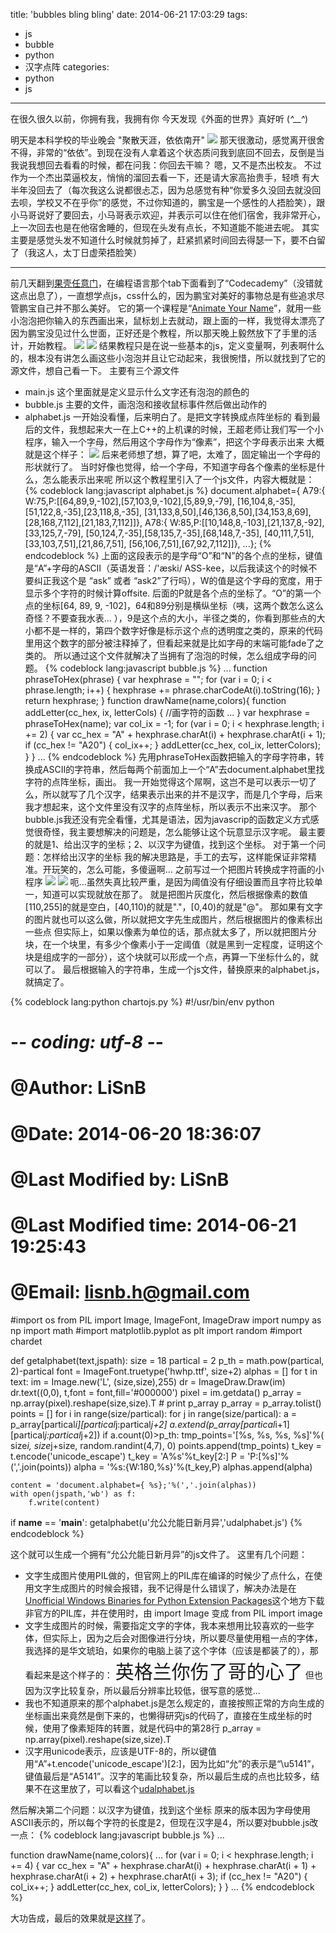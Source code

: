 title: 'bubbles bling bling'
date: 2014-06-21 17:03:29
tags: 
- js
- bubble
- python
- 汉字点阵
categories:
- python
- js
---
> 
在很久很久以前，你拥有我，我拥有你
今天发现《外面的世界》真好听 (*^__^*) 

<!-- more -->

<script type="text/javascript" src="/js/jquery-2.1.0.min.js"></script>
<script type="text/javascript" src="/js/customize/bubble/udalpha.js"></script>
<input type="hidden" id="bubbleword" value="南开大学">
<canvas id="myCanvas"></canvas>
<script type="text/javascript" src="/js/customize/bubble/bubbles.js"></script>
<script type="text/javascript" src="/js/customize/bubble/main.js"></script>

明天是本科学校的毕业晚会
"聚散天涯，依依南开"
![](/img/0621/1.PNG)
那天很激动，感觉离开很舍不得，非常的“依依”。到现在没有人拿着这个状态质问我到底回不回去，反倒是当我说我想回去看看的时候，都在问我：你回去干嘛？
嗯，又不是杰出校友。
不过作为一个杰出菜逼校友，悄悄的溜回去看一下，还是请大家高抬贵手，轻喷
有大半年没回去了（每次我这么说都很忐忑，因为总感觉有种“你爱多久没回去就没回去呗，学校又不在乎你”的感觉，不过你知道的，鹏宝是一个感性的人捂脸笑），跟小马哥说好了要回去，小马哥表示欢迎，并表示可以住在他们宿舍，我非常开心，上一次回去也是在他宿舍睡的，但现在头发有点长，不知道能不能进去呢。
其实主要是感觉头发不知道什么时候就剪掉了，赶紧抓紧时间回去得瑟一下，要不白留了（我这人，太丁日虚荣捂脸笑）

---------------

前几天翻到[果壳任意门][2]，在编程语言那个tab下面看到了“Codecademy”（没错就这点出息了），一直想学点js，css什么的，因为鹏宝对美好的事物总是有些追求尽管鹏宝自己并不那么美好。
它的第一个课程是“[Animate Your Name][1]”，就用一些小泡泡把你输入的东西画出来，鼠标划上去就动，跟上面的一样，我觉得太漂亮了因为鹏宝没见过什么世面，正好还是个教程，所以那天晚上毅然放下了手里的活计，开始教程。
![](/img/0621/2.PNG)
![](/img/0621/3.PNG)
结果教程只是在说一些基本的js，定义变量啊，列表啊什么的，根本没有讲怎么画这些小泡泡并且让它动起来，我很惋惜，所以就找到了它的源文件，想自己看一下。
主要有三个源文件
- main.js  这个里面就是定义显示什么文字还有泡泡的颜色的
- bubble.js  主要的文件，画泡泡和接收鼠标事件然后做出动作的
- alphabet.js  一开始没看懂，后来明白了。是把文字转换成点阵坐标的
看到最后的文件，我想起来大一在上C++的上机课的时候，王超老师让我们写一个小程序，输入一个字母，然后用这个字母作为“像素”，把这个字母表示出来
大概就是这个样子：
![](/img/0621/4.PNG)
后来老师想了想，算了吧，太难了，固定输出一个字母的形状就行了。
当时好像也觉得，给一个字母，不知道字母各个像素的坐标是什么，怎么能表示出来呢
所以这个教程里引入了一个js文件，内容大概就是：
{% codeblock lang:javascript alphabet.js %}
document.alphabet={
                A79:{
                        W:75,P:[[64,89,9,-102],[57,103,9,-102],[5,89,9,-79],
                                [16,104,8,-35],[51,122,8,-35],[23,118,8,-35],
                                [31,133,8,50],[46,136,8,50],[34,153,8,69],
                                [28,168,7,112],[21,183,7,112]]},
                A78:{
                        W:85,P:[[10,148,8,-103],[21,137,8,-92],[33,125,7,-79],
                                [50,124,7,-35],[58,135,7,-35],[68,148,7,-35],
                                [40,111,7,51],[33,103,7,51],[21,86,7,51],
                                [56,106,7,51],[67,92,7,112]]},
                ...};
{% endcodeblock %}
上面的这段表示的是字母“O”和“N”的各个点的坐标，键值是“A”+字母的ASCII（英语发音：/'æski/ ASS-kee，以后我读这个的时候不要纠正我这个是 “ask” 或者 “ask2”了行吗），W的值是这个字母的宽度，用于显示多个字符的时候计算offsite.
后面的P就是各个点的坐标了。“O”的第一个点的坐标[64, 89, 9, -102]，64和89分别是横纵坐标（咦，这两个数怎么这么奇怪？不要查我水表... ），9是这个点的大小，半径之类的，你看到那些点的大小都不是一样的，第四个数字好像是标示这个点的透明度之类的，原来的代码里用这个数字的部分被注释掉了，但看起来就是比如字母的末端可能fade了之类的。
所以通过这个文件就解决了当拥有了泡泡的时候，怎么组成字母的问题。
{% codeblock lang:javascript bubble.js %}
...
function phraseToHex(phrase) {
    var hexphrase = "";
    for (var i = 0; i < phrase.length; i++) {
        hexphrase += phrase.charCodeAt(i).toString(16);
    }
    return hexphrase;
}
function drawName(name,colors){
    function addLetter(cc_hex, ix, letterCols) {
    //画字符的函数
    ...
    }
    var hexphrase = phraseToHex(name);
    var col_ix = -1;
    for (var i = 0; i < hexphrase.length; i += 2) {
        var cc_hex = "A" + hexphrase.charAt(i) + hexphrase.charAt(i + 1);
        if (cc_hex != "A20") {
            col_ix++;
        }
        addLetter(cc_hex, col_ix, letterColors);
    }
}
...
{% endcodeblock %}
先用phraseToHex函数把输入的字母字符串，转换成ASCII的字符串，然后每两个前面加上一个“A”去document.alphabet里找字符的点阵坐标，画出。
我一开始觉得这个屌啊，这岂不是可以表示一切了么，所以就写了几个汉字，结果表示出来的并不是汉字，而是几个字母，后来我才想起来，这个文件里没有汉字的点阵坐标，所以表示不出来汉字。
那个bubble.js我还没有完全看懂，尤其是语法，因为javascrip的函数定义方式感觉很奇怪，我主要想解决的问题是，怎么能够让这个玩意显示汉字呢。
最主要的就是1、给出汉字的坐标；2、以汉字为键值，找到这个坐标。
对于第一个问题：怎样给出汉字的坐标
我的解决思路是，手工的去写，这样能保证非常精准。开玩笑的，怎么可能，多傻逼啊... 
之前写过一个把图片转换成字符画的小程序
![](/img/0621/ali.jpg)
![](/img/0621/5.PNG)
呃...虽然失真比较严重，是因为阈值没有仔细设置而且字符比较单一，知道可以实现就放在那了。
就是把图片灰度化，然后根据像素的数值[110,255]的就是空白，[40,110)的就是"."，[0,40)的就是"@"。
那如果有文字的图片就也可以这么做，所以就把文字先生成图片，然后根据图片的像素标出一些点
但实际上，如果以像素为单位的话，那点就太多了，所以就把图片分块，在一个块里，有多少个像素小于一定阈值（就是黑到一定程度，证明这个块是组成字的一部分），这个块就可以形成一个点，再算一下坐标什么的，就可以了。
最后根据输入的字符串，生成一个js文件，替换原来的alphabet.js，就搞定了。

{% codeblock lang:python chartojs.py %}
#!/usr/bin/env python
# -*- coding: utf-8 -*-
# @Author: LiSnB
# @Date:   2014-06-20 18:36:07
# @Last Modified by:   LiSnB
# @Last Modified time: 2014-06-21 19:25:43
# @Email: lisnb.h@gmail.com

#import os
from PIL import Image, ImageFont, ImageDraw
import numpy as np 
import math 
#import matplotlib.pyplot as plt
import random
#import chardet

def getalphabet(text,jspath):
    size = 18
    partical = 2
    p_th = math.pow(partical, 2)-partical
    font = ImageFont.truetype('hwhp.ttf', size+2)
    alphas = []
    for t in text:
        im = Image.new('L', (size,size),255)
        dr = ImageDraw.Draw(im)
        dr.text((0,0), t,font = font,fill='#000000')
        pixel = im.getdata()
        p_array = np.array(pixel).reshape(size,size).T
        # print p_array
        p_array = p_array.tolist()
        points = []
        for i in range(size/partical):
            for j in range(size/partical):
                a = p_array[partical*i][partical*j:partical*j+2]
                a.extend(p_array[partical*i+1][partical*j:partical*j+2])
                if a.count(0)>p_th:
                    tmp_points='[%s, %s, %s, %s]'%( size*i,
                                                    size*j+size,
                                                    random.randint(4,7),
                                                    0)
                    points.append(tmp_points)
        t_key = t.encode('unicode_escape')
        t_key = 'A%s'%t_key[2:]
        P = 'P:[%s]'%(','.join(points))
        alpha = '%s:{W:180,%s}'%(t_key,P)
        alphas.append(alpha)

    content = 'document.alphabet={ %s};'%(','.join(alphas))
    with open(jspath,'wb') as f:
        f.write(content)

if __name__ == '__main__':
    getalphabet(u'允公允能日新月异','udalphabet.js')
{% endcodeblock %}

这个就可以生成一个拥有“允公允能日新月异”的js文件了。
这里有几个问题：
- 文字生成图片使用PIL做的，但官网上的PIL库在编译的时候少了点什么，在使用文字生成图片的时候会报错，我不记得是什么错误了，解决办法是在[Unofficial Windows Binaries for Python Extension Packages][3]这个地方下载非官方的PIL库，并在使用时，由
    import Image
变成
    from PIL import image
- 文字生成图片的时候，需要指定文字的字体，我本来想用比较喜欢的一些字体，但实际上，因为之后会对图像进行分块，所以要尽量使用粗一点的字体，我选择的是华文琥珀，如果你的电脑上装了这个字体（应该是都装了的），那看起来是这个样子的：
<span style="font-family:华文琥珀;font-size:30px">英格兰你伤了哥的心了</span>
但也因为汉字比较复杂，所以最后分辨率比较低，很写意的感觉... 
- 我也不知道原来的那个alphabet.js是怎么规定的，直接按照正常的方向生成的坐标画出来竟然是倒下来的，也懒得研究js的代码了，直接在生成坐标的时候，使用了像素矩阵的转置，就是代码中的第28行
p_array = np.array(pixel).reshape(size,size).T
- 汉字用unicode表示，应该是UTF-8的，所以键值用“A”+t.encode('unicode_escape')[2:]，因为比如“允”的表示是“\u5141”，键值最后是“A5141”。汉字的笔画比较复杂，所以最后生成的点也比较多，结果不在这里放了，可以看这个[udalphabet.js](/js/customize/bubble/udalpha.js)

然后解决第二个问题：以汉字为键值，找到这个坐标
原来的版本因为字母使用ASCII表示的，所以每个字符的长度是2，但现在汉字是4，所以要对bubble.js改一点：
{% codeblock lang:javascript bubble.js %}
...

function drawName(name,colors){
    ...
    for (var i = 0; i < hexphrase.length; i += 4) {
        var cc_hex = "A" + hexphrase.charAt(i) 
                         + hexphrase.charAt(i + 1)
                         + hexphrase.charAt(i + 2)
                         + hexphrase.charAt(i + 3);
        if (cc_hex != "A20") {
            col_ix++;
        }
        addLetter(cc_hex, col_ix, letterColors);
    }
}
...
{% endcodeblock %}

大功告成，最后的效果就是<a href="#myCanvas">这样</a>了。




[1]:http://www.codecademy.com/zh/courses/animate-your-name/0/1 "codecademy: animate your name"
[2]:http://gate.guokr.com/ "果壳任意门"
[3]:http://www.lfd.uci.edu/~gohlke/pythonlibs/ 